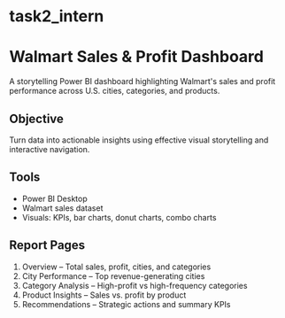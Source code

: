 # task2_intern
# Walmart Sales & Profit Dashboard

A storytelling Power BI dashboard highlighting Walmart's sales and profit performance across U.S. cities, categories, and products.

## Objective
Turn data into actionable insights using effective visual storytelling and interactive navigation.

## Tools
- Power BI Desktop
- Walmart sales dataset
- Visuals: KPIs, bar charts, donut charts, combo charts

## Report Pages
1. Overview – Total sales, profit, cities, and categories
2. City Performance – Top revenue-generating cities
3. Category Analysis – High-profit vs high-frequency categories
4. Product Insights – Sales vs. profit by product
5. Recommendations – Strategic actions and summary KPIs


